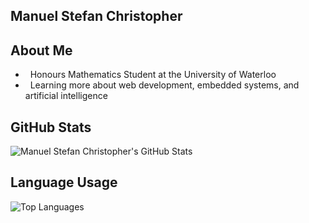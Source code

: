 <h2>Manuel Stefan Christopher</h2>

## About Me
- &nbsp; Honours Mathematics Student at the University of Waterloo
- &nbsp; Learning more about web development, embedded systems, and artificial intelligence

## GitHub Stats
![Manuel Stefan Christopher's GitHub Stats](https://github-readme-stats.vercel.app/api?username=mschristophers&show_icons=true&theme=radical)

## Language Usage
![Top Languages](https://github-readme-stats.vercel.app/api/top-langs/?username=mschristophers&show_icons=true&theme=radical)
